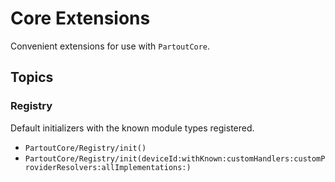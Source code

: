 # Core Extensions

Convenient extensions for use with ``PartoutCore``.

## Topics

### Registry

Default initializers with the known module types registered.

- ``PartoutCore/Registry/init()``
- ``PartoutCore/Registry/init(deviceId:withKnown:customHandlers:customProviderResolvers:allImplementations:)``
